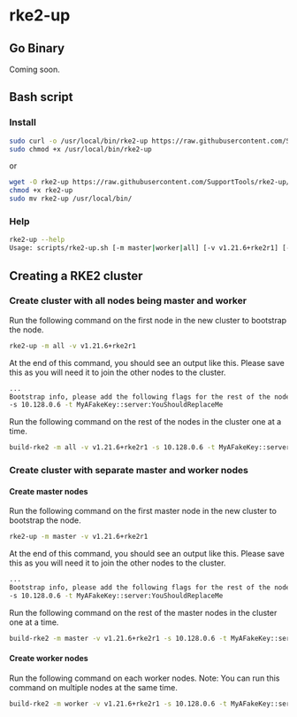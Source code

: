 # rke2-up

## Go Binary
Coming soon.

## Bash script

### Install
```bash
sudo curl -o /usr/local/bin/rke2-up https://raw.githubusercontent.com/SupportTools/rke2-up/main/scripts/rke2-up.sh
sudo chmod +x /usr/local/bin/rke2-up
```
or
```bash
wget -O rke2-up https://raw.githubusercontent.com/SupportTools/rke2-up/main/scripts/rke2-up.sh
chmod +x rke2-up
sudo mv rke2-up /usr/local/bin/
```

### Help
```bash
rke2-up --help
Usage: scripts/rke2-up.sh [-m master|worker|all] [-v v1.21.6+rke2r1] [-s 192.168.1.100] [-t K1075c2da4946626e73...]
```

## Creating a RKE2 cluster

### Create cluster with all nodes being master and worker

Run the following command on the first node in the new cluster to bootstrap the node.
```bash
rke2-up -m all -v v1.21.6+rke2r1
```

At the end of this command, you should see an output like this. Please save this as you will need it to join the other nodes to the cluster.
```bash
...
Bootstrap info, please add the following flags for the rest of the nodes in this cluster
-s 10.128.0.6 -t MyAFakeKey::server:YouShouldReplaceMe
```

Run the following command on the rest of the nodes in the cluster one at a time.
```bash
build-rke2 -m all -v v1.21.6+rke2r1 -s 10.128.0.6 -t MyAFakeKey::server:YouShouldReplaceMe
```

### Create cluster with separate master and worker nodes

#### Create master nodes

Run the following command on the first master node in the new cluster to bootstrap the node.
```bash
rke2-up -m master -v v1.21.6+rke2r1
```

At the end of this command, you should see an output like this. Please save this as you will need it to join the other nodes to the cluster.
```bash
...
Bootstrap info, please add the following flags for the rest of the nodes in this cluster
-s 10.128.0.6 -t MyAFakeKey::server:YouShouldReplaceMe
```

Run the following command on the rest of the master nodes in the cluster one at a time.
```bash
build-rke2 -m master -v v1.21.6+rke2r1 -s 10.128.0.6 -t MyAFakeKey::server:YouShouldReplaceMe
```

#### Create worker nodes

Run the following command on each worker nodes. Note: You can run this command on multiple nodes at the same time.
```bash
build-rke2 -m worker -v v1.21.6+rke2r1 -s 10.128.0.6 -t MyAFakeKey::server:YouShouldReplaceMe
```
